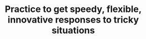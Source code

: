 ---
title: Practice to get speedy, flexible, innovative responses to tricky situations
tags: human mindfulness self
---